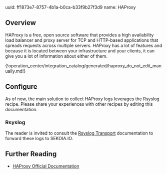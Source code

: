 uuid: ff1873e7-8757-4b1a-b0ca-b33f9b27f3d9
name: HAProxy

## Overview
HAProxy is a free, open source software that provides a high availability load balancer and proxy server for TCP and HTTP-based applications that spreads requests across multiple servers. HAProxy has a lot of features and because it is located between your infrastructure and your clients, it can give you a lot of information about either of them.

{!operation_center/integration_catalog/generated/haproxy_do_not_edit_manually.md!}

## Configure
As of now, the main solution to collect HAProxy logs leverages the Rsyslog recipe. Please share your experiences with other recipes by editing this documentation.

### Rsyslog

The reader is invited to consult the [Rsyslog Transport](../../../data_collection/ingestion_methods/rsyslog/) documentation to forward these logs to SEKOIA.IO.

## Further Reading
- [HAProxy Official Documentation](http://www.haproxy.org/#docs)
